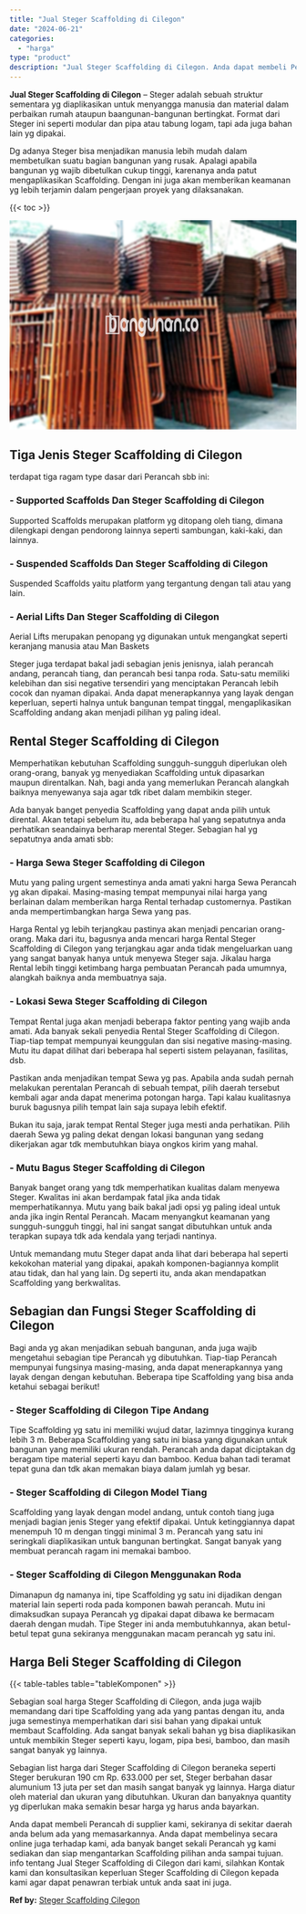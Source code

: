 ```yaml
---
title: "Jual Steger Scaffolding di Cilegon"
date: "2024-06-21"
categories: 
  - "harga"
type: "product"
description: "Jual Steger Scaffolding di Cilegon. Anda dapat membeli Perancah di supplier kami, sekiranya di sekitar daerah anda belum ada yang memasarkannya. Anda dapat m..."
---
```


**Jual Steger Scaffolding di Cilegon** – Steger adalah sebuah struktur sementara yg diaplikasikan untuk menyangga manusia dan material dalam perbaikan rumah ataupun baangunan-bangunan bertingkat. Format dari Steger ini seperti modular dan pipa atau tabung logam, tapi ada juga bahan lain yg dipakai.

Dg adanya Steger bisa menjadikan manusia lebih mudah dalam membetulkan suatu bagian bangunan yang rusak. Apalagi apabila bangunan yg wajib dibetulkan cukup tinggi, karenanya anda patut mengaplikasikan Scaffolding. Dengan ini juga akan memberikan keamanan yg lebih terjamin dalam pengerjaan proyek yang dilaksanakan.

{{< toc >}}

![Jual Steger Scaffolding di Cilegon](/images/sewa-scaffolding-steger-13.png)

## Tiga Jenis Steger Scaffolding di Cilegon

terdapat tiga ragam type dasar dari Perancah sbb ini:

### \- Supported Scaffolds Dan Steger Scaffolding di Cilegon

Supported Scaffolds merupakan platform yg ditopang oleh tiang, dimana dilengkapi dengan pendorong lainnya seperti sambungan, kaki-kaki, dan lainnya.

### \- Suspended Scaffolds Dan Steger Scaffolding di Cilegon

Suspended Scaffolds yaitu platform yang tergantung dengan tali atau yang lain.

### \- Aerial Lifts Dan Steger Scaffolding di Cilegon

Aerial Lifts merupakan penopang yg digunakan untuk mengangkat seperti keranjang manusia atau Man Baskets

Steger juga terdapat bakal jadi sebagian jenis jenisnya, ialah perancah andang, perancah tiang, dan perancah besi tanpa roda. Satu-satu memiliki kelebihan dan sisi negative tersendiri yang menciptakan Perancah lebih cocok dan nyaman dipakai. Anda dapat menerapkannya yang layak dengan keperluan, seperti halnya untuk bangunan tempat tinggal, mengaplikasikan Scaffolding andang akan menjadi pilihan yg paling ideal.

## Rental Steger Scaffolding di Cilegon

Memperhatikan kebutuhan Scaffolding sungguh-sungguh diperlukan oleh orang-orang, banyak yg menyediakan Scaffolding untuk dipasarkan maupun direntalkan. Nah, bagi anda yang memerlukan Perancah alangkah baiknya menyewanya saja agar tdk ribet dalam membikin steger.

Ada banyak banget penyedia Scaffolding yang dapat anda pilih untuk dirental. Akan tetapi sebelum itu, ada beberapa hal yang sepatutnya anda perhatikan seandainya berharap merental Steger. Sebagian hal yg sepatutnya anda amati sbb:

### \- Harga Sewa Steger Scaffolding di Cilegon

Mutu yang paling urgent semestinya anda amati yakni harga Sewa Perancah yg akan dipakai. Masing-masing tempat mempunyai nilai harga yang berlainan dalam memberikan harga Rental terhadap customernya. Pastikan anda mempertimbangkan harga Sewa yang pas.

Harga Rental yg lebih terjangkau pastinya akan menjadi pencarian orang-orang. Maka dari itu, bagusnya anda mencari harga Rental Steger Scaffolding di Cilegon yang terjangkau agar anda tidak mengeluarkan uang yang sangat banyak hanya untuk menyewa Steger saja. Jikalau harga Rental lebih tinggi ketimbang harga pembuatan Perancah pada umumnya, alangkah baiknya anda membuatnya saja.

### \- Lokasi Sewa Steger Scaffolding di Cilegon

Tempat Rental juga akan menjadi beberapa faktor penting yang wajib anda amati. Ada banyak sekali penyedia Rental Steger Scaffolding di Cilegon. Tiap-tiap tempat mempunyai keunggulan dan sisi negative masing-masing. Mutu itu dapat dilihat dari beberapa hal seperti sistem pelayanan, fasilitas, dsb.

Pastikan anda menjadikan tempat Sewa yg pas. Apabila anda sudah pernah melakukan perentalan Perancah di sebuah tempat, pilih daerah tersebut kembali agar anda dapat menerima potongan harga. Tapi kalau kualitasnya buruk bagusnya pilih tempat lain saja supaya lebih efektif.

Bukan itu saja, jarak tempat Rental Steger juga mesti anda perhatikan. Pilih daerah Sewa yg paling dekat dengan lokasi bangunan yang sedang dikerjakan agar tdk membutuhkan biaya ongkos kirim yang mahal.

### \- Mutu Bagus Steger Scaffolding di Cilegon

Banyak banget orang yang tdk memperhatikan kualitas dalam menyewa Steger. Kwalitas ini akan berdampak fatal jika anda tidak memperhatikannya. Mutu yang baik bakal jadi opsi yg paling ideal untuk anda jika ingin Rental Perancah. Macam menyangkut keamanan yang sungguh-sungguh tinggi, hal ini sangat sangat dibutuhkan untuk anda terapkan supaya tdk ada kendala yang terjadi nantinya.

Untuk memandang mutu Steger dapat anda lihat dari beberapa hal seperti kekokohan material yang dipakai, apakah komponen-bagiannya komplit atau tidak, dan hal yang lain. Dg seperti itu, anda akan mendapatkan Scaffolding yang berkwalitas.

## Sebagian dan Fungsi Steger Scaffolding di Cilegon

Bagi anda yg akan menjadikan sebuah bangunan, anda juga wajib mengetahui sebagian tipe Perancah yg dibutuhkan. Tiap-tiap Perancah mempunyai fungsinya masing-masing, anda dapat menerapkannya yang layak dengan dengan kebutuhan. Beberapa tipe Scaffolding yang bisa anda ketahui sebagai berikut!

### \- Steger Scaffolding di Cilegon Tipe Andang

Tipe Scaffolding yg satu ini memiliki wujud datar, lazimnya tingginya kurang lebih 3 m. Beberapa Scaffolding yang satu ini biasa yang digunakan untuk bangunan yang memiliki ukuran rendah. Perancah anda dapat diciptakan dg beragam tipe material seperti kayu dan bamboo. Kedua bahan tadi teramat tepat guna dan tdk akan memakan biaya dalam jumlah yg besar.

### \- Steger Scaffolding di Cilegon Model Tiang

Scaffolding yang layak dengan model andang, untuk contoh tiang juga menjadi bagian jenis Steger yang efektif dipakai. Untuk ketinggiannya dapat menempuh 10 m dengan tinggi minimal 3 m. Perancah yang satu ini seringkali diaplikasikan untuk bangunan bertingkat. Sangat banyak yang membuat perancah ragam ini memakai bamboo.

### \- Steger Scaffolding di Cilegon Menggunakan Roda

Dimanapun dg namanya ini, tipe Scaffolding yg satu ini dijadikan dengan material lain seperti roda pada komponen bawah perancah. Mutu ini dimaksudkan supaya Perancah yg dipakai dapat dibawa ke bermacam daerah dengan mudah. Tipe Steger ini anda membutuhkannya, akan betul-betul tepat guna sekiranya menggunakan macam perancah yg satu ini.

## Harga Beli Steger Scaffolding di Cilegon

{{< table-tables table="tableKomponen" >}}

Sebagian soal harga Steger Scaffolding di Cilegon, anda juga wajib memandang dari tipe Scaffolding yang ada yang pantas dengan itu, anda juga semestinya memperhatikan dari sisi bahan yang dipakai untuk membaut Scaffolding. Ada sangat banyak sekali bahan yg bisa diaplikasikan untuk membikin Steger seperti kayu, logam, pipa besi, bamboo, dan masih sangat banyak yg lainnya.

Sebagian list harga dari Steger Scaffolding di Cilegon beraneka seperti Steger berukuran 190 cm Rp. 633.000 per set, Steger berbahan dasar alumunium 13 juta per set dan masih sangat banyak yg lainnya. Harga diatur oleh material dan ukuran yang dibutuhkan. Ukuran dan banyaknya quantity yg diperlukan maka semakin besar harga yg harus anda bayarkan.

Anda dapat membeli Perancah di supplier kami, sekiranya di sekitar daerah anda belum ada yang memasarkannya. Anda dapat membelinya secara online juga terhadap kami, ada banyak banget sekali Perancah yg kami sediakan dan siap mengantarkan Scaffolding pilihan anda sampai tujuan. info tentang Jual Steger Scaffolding di Cilegon dari kami, silahkan Kontak kami dan konsultasikan keperluan Steger Scaffolding di Cilegon kepada kami agar dapat penawran terbiak untuk anda saat ini juga.

**Ref by:** [Steger Scaffolding Cilegon](https://id.wikipedia.org/wiki/Steger)
